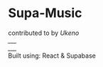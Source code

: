 # Supa-Music
contributed to by *Ukeno*
<br />*___*
<br />*___*
<br />
Built using:
React & Supabase
